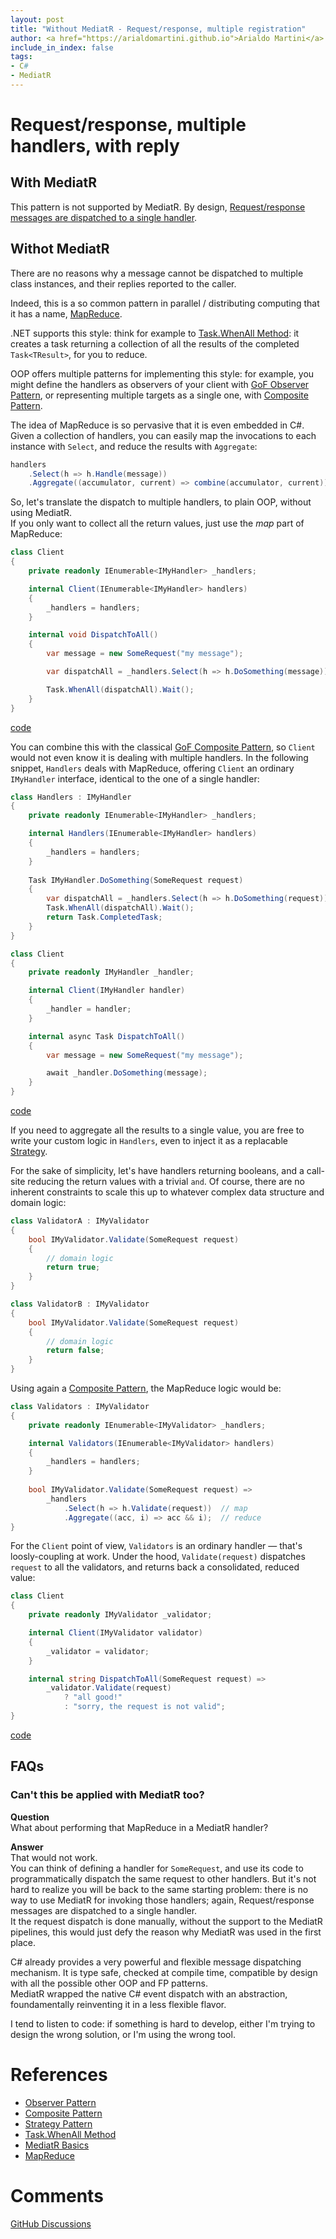 ```yaml
---
layout: post
title: "Without MediatR - Request/response, multiple registration"
author: <a href="https://arialdomartini.github.io">Arialdo Martini</a>
include_in_index: false
tags:
- C#
- MediatR
---
```

# Request/response, multiple handlers, with reply

## With MediatR
This pattern is not supported by MediatR. By design, [Request/response messages are dispatched to a single handler][mediatr-basics].

## Withot MediatR
There are no reasons why a message cannot be dispatched to multiple class instances, and their replies reported to the caller. 

Indeed, this is a so common pattern in parallel / distributing computing that it has a name, [MapReduce][map-reduce].

.NET supports this style: think for example to [Task.WhenAll Method][when-all]: it creates a task returning a collection of all the results of the completed `Task<TResult>`, for you to reduce.<br/>

OOP offers multiple patterns for implementing this style: for example, you might define the handlers as observers of your client with [GoF Observer Pattern][observer-pattern], or representing multiple targets as a single one, with [Composite Pattern][composite-pattern].

The idea of MapReduce is so pervasive that it is even embedded in C#. Given a collection of handlers, you can easily map the invocations to each instance with `Select`, and reduce the results with `Aggregate`: 

```csharp
handlers
    .Select(h => h.Handle(message))
	.Aggregate((accumulator, current) => combine(accumulator, current))`
```

So, let's translate the dispatch to multiple handlers, to plain OOP, without using MediatR.<br/>
If you only want to collect all the return values, just use the *map* part of MapReduce:

```csharp
class Client
{
    private readonly IEnumerable<IMyHandler> _handlers;

    internal Client(IEnumerable<IMyHandler> handlers)
    {
        _handlers = handlers;
    }

    internal void DispatchToAll()
    {
        var message = new SomeRequest("my message");

        var dispatchAll = _handlers.Select(h => h.DoSomething(message));

        Task.WhenAll(dispatchAll).Wait();
    }
}
```
[code](https://github.com/arialdomartini/without-mediatr/blob/master/src/WithoutMediatR/RequestResponseMultipleDispatch/Collection/Without.cs)

You can combine this with the classical [GoF Composite Pattern][composite-pattern], so `Client` would not even know it is dealing with multiple handlers. In the following snippet, `Handlers` deals with MapReduce, offering `Client` an ordinary `IMyHandler` interface, identical to the one of a single handler:

```csharp
class Handlers : IMyHandler
{
    private readonly IEnumerable<IMyHandler> _handlers;

    internal Handlers(IEnumerable<IMyHandler> handlers)
    {
        _handlers = handlers;
    }
    
    Task IMyHandler.DoSomething(SomeRequest request)
    {
        var dispatchAll = _handlers.Select(h => h.DoSomething(request));
        Task.WhenAll(dispatchAll).Wait();
        return Task.CompletedTask;
    }
}

class Client
{
    private readonly IMyHandler _handler;

    internal Client(IMyHandler handler)
    {
        _handler = handler;
    }

    internal async Task DispatchToAll()
    {
        var message = new SomeRequest("my message");

        await _handler.DoSomething(message);
    }
}
```
[code](https://github.com/arialdomartini/without-mediatr/blob/master/src/WithoutMediatR/RequestResponseMultipleDispatch/Composite/Without.cs)


If you need to aggregate all the results to a single value, you are free to write your custom logic in `Handlers`, even to inject it as a replacable [Strategy][strategy-pattern].

For the sake of simplicity, let's have handlers returning booleans, and a call-site reducing the return values with a trivial `and`. Of course, there are no inherent constraints to scale this up to whatever complex data structure and domain logic:

```csharp
class ValidatorA : IMyValidator
{
    bool IMyValidator.Validate(SomeRequest request)
    {
        // domain logic
        return true;
    }
}

class ValidatorB : IMyValidator
{
    bool IMyValidator.Validate(SomeRequest request)
    {
        // domain logic
        return false;
    }
}
```

Using again a [Composite Pattern][composite-pattern], the MapReduce logic would be:

```csharp
class Validators : IMyValidator
{
    private readonly IEnumerable<IMyValidator> _handlers;

    internal Validators(IEnumerable<IMyValidator> handlers)
    {
        _handlers = handlers;
    }
    
    bool IMyValidator.Validate(SomeRequest request) => 
        _handlers
            .Select(h => h.Validate(request))  // map
            .Aggregate((acc, i) => acc && i);  // reduce
}
```

For the `Client` point of view, `Validators` is an ordinary handler &mdash; that's loosly-coupling at work. Under the hood, `Validate(request)` dispatches `request` to all the validators, and returns back a consolidated, reduced value:

```csharp
class Client
{
    private readonly IMyValidator _validator;

    internal Client(IMyValidator validator)
    {
        _validator = validator;
    }

    internal string DispatchToAll(SomeRequest request) => 
        _validator.Validate(request) 
            ? "all good!" 
            : "sorry, the request is not valid";
}
```
[code](https://github.com/arialdomartini/without-mediatr/blob/master/src/WithoutMediatR/RequestResponseMultipleDispatchWithReduce/Without.cs)

## FAQs
### Can't this be applied with MediatR too?
**Question**<br/>
What about performing that MapReduce in a MediatR handler?

**Answer**<br/>
That would not work.<br/>
You can think of defining a handler for `SomeRequest`, and use its code to programmatically dispatch the same request to other handlers. But it's not hard to realize you will be back to the same starting problem: there is no way to use MediatR for invoking those handlers; again, Request/response messages are dispatched to a single handler.<br/>
It the request dispatch is done manually, without the support to the MediatR pipelines, this would just defy the reason why MediatR was used in the first place.

C# already provides a very powerful and flexible message dispatching mechanism. It is type safe, checked at compile time, compatible by design with all the possible other OOP and FP patterns.<br/>
MediatR wrapped the native C# event dispatch with an abstraction, foundamentally reinventing it in a less flexible flavor.

I tend to listen to code: if something is hard to develop, either I'm trying to design the wrong solution, or I'm using the wrong tool.

# References
* [Observer Pattern][observer-pattern]
* [Composite Pattern][composite-pattern]
* [Strategy Pattern][strategy-pattern]
* [Task.WhenAll Method][when-all]
* [MediatR Basics][mediatr-basics]
* [MapReduce][map-reduce]

# Comments
[GitHub Discussions](https://github.com/arialdomartini/arialdomartini.github.io/discussions/22)

[observer-pattern]: https://en.wikipedia.org/wiki/Observer_pattern
[composite-pattern]: https://en.wikipedia.org/wiki/Composite_pattern
[strategy-pattern]: https://en.wikipedia.org/wiki/Strategy_pattern
[when-all]: https://learn.microsoft.com/en-us/dotnet/api/system.threading.tasks.task.whenall?view=net-7.0
[mediatr-basics]: https://github.com/jbogard/MediatR/wiki#basics
[map-reduce]: https://en.wikipedia.org/wiki/MapReduce
